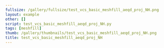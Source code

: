 ```yaml
---
fullsize: /gallery/fullsize/test_vcs_basic_meshfill_aeqd_proj_NH.png
layout: example
other: []
script: test_vcs_basic_meshfill_aeqd_proj_NH.py
tags: [meshfill]
thumb: /gallery/thumbnails/test_vcs_basic_meshfill_aeqd_proj_NH.png
title: test_vcs_basic_meshfill_aeqd_proj_NH
---
```

